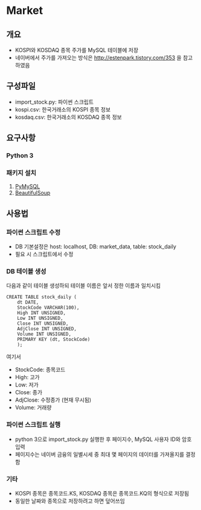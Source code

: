 # Market

## 개요

- KOSPI와 KOSDAQ 종목 주가를 MySQL 테이블에 저장
- 네이버에서 주가를 가져오는 방식은 http://estenpark.tistory.com/353 을 참고하였음

## 구성파일

- import_stock.py: 파이썬 스크립트
- kospi.csv: 한국거래소의 KOSPI 종목 정보
- kosdaq.csv: 한국거래소의 KOSDAQ 종목 정보

## 요구사항

### Python 3

### 패키지 설치
1. [PyMySQL](https://github.com/PyMySQL/PyMySQL)
2. [BeautifulSoup](https://www.crummy.com/software/BeautifulSoup/)

## 사용법

### 파이썬 스크립트 수정
- DB 기본설정은 host: localhost, DB: market_data, table: stock_daily 
- 필요 시 스크립트에서 수정

### DB 테이블 생성

다음과 같이 테이블 생성하되 테이블 이름은 앞서 정한 이름과 일치시킴

```
CREATE TABLE stock_daily (
    dt DATE,
    StockCode VARCHAR(100),
    High INT UNSIGNED,
    Low INT UNSIGNED,
    Close INT UNSIGNED,
    AdjClose INT UNSIGNED,
    Volume INT UNSIGNED,
    PRIMARY KEY (dt, StockCode)
    );
```
여기서 
- StockCode: 종목코드
- High: 고가
- Low: 저가
- Close: 종가
- AdjClose: 수정종가 (현재 무시됨)
- Volume: 거래량

### 파이썬 스크립트 실행

- python 3으로 import_stock.py 실행한 후 페이지수, MySQL 사용자 ID와 암호 입력
- 페이지수는 네이버 금융의 일별시세 중 최대 몇 페이지의 데이터를 가져올지를 결정함

### 기타

- KOSPI 종목은 종목코드.KS, KOSDAQ 종목은 종목코드.KQ의 형식으로 저장됨
- 동일한 날짜와 종목으로 저장하려고 하면 덮어쓰임
